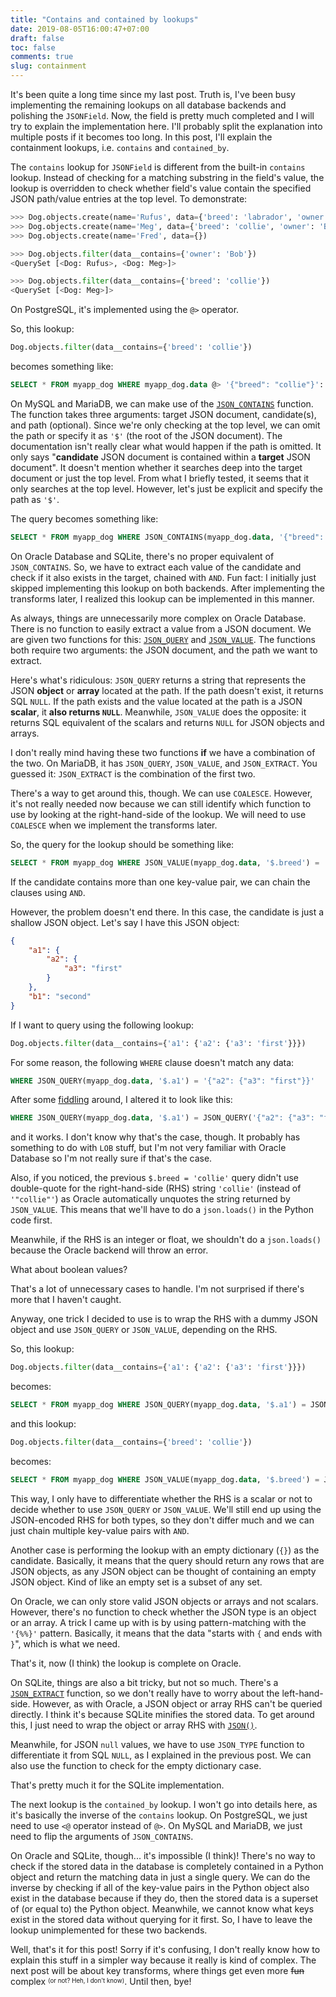 ```yaml
---
title: "Contains and contained by lookups"
date: 2019-08-05T16:00:47+07:00
draft: false
toc: false
comments: true
slug: containment
---
```


It's been quite a long time since my last post. Truth is, I've been busy
implementing the remaining lookups on all database backends and polishing the
`JSONField`. Now, the field is pretty much completed and I will try to explain
the implementation here. I'll probably split the explanation into multiple
posts if it becomes too long. In this post, I'll explain the containment
lookups, i.e. `contains` and `contained_by`.

The `contains` lookup for `JSONField` is different from the built-in `contains`
lookup. Instead of checking for a matching substring in the field's value, the
lookup is overridden to check whether field's value contain the specified JSON
path/value entries at the top level. To demonstrate:

```python
>>> Dog.objects.create(name='Rufus', data={'breed': 'labrador', 'owner': 'Bob'})
>>> Dog.objects.create(name='Meg', data={'breed': 'collie', 'owner': 'Bob'})
>>> Dog.objects.create(name='Fred', data={})

>>> Dog.objects.filter(data__contains={'owner': 'Bob'})
<QuerySet [<Dog: Rufus>, <Dog: Meg>]>

>>> Dog.objects.filter(data__contains={'breed': 'collie'})
<QuerySet [<Dog: Meg>]>
```

On PostgreSQL, it's implemented using the `@>` operator.

So, this lookup:

```python
Dog.objects.filter(data__contains={'breed': 'collie'})
```

becomes something like:

```sql
SELECT * FROM myapp_dog WHERE myapp_dog.data @> '{"breed": "collie"}'::jsonb
```

On MySQL and MariaDB, we can make use of the [`JSON_CONTAINS`] function. The
function takes three arguments: target JSON document, candidate(s), and path
(optional). Since we're only checking at the top level, we can omit the path
or specify it as `'$'` (the root of the JSON document). The documentation isn't
really clear what would happen if the path is omitted. It only says
"**candidate** JSON document is contained within a **target** JSON document".
It doesn't mention whether it searches deep into the target document or just
the top level. From what I briefly tested, it seems that it only searches at
the top level. However, let's just be explicit and specify the path as `'$'`.

The query becomes something like:

```sql
SELECT * FROM myapp_dog WHERE JSON_CONTAINS(myapp_dog.data, '{"breed": "collie"}', '$')
```

On Oracle Database and SQLite, there's no proper equivalent of `JSON_CONTAINS`.
So, we have to extract each value of the candidate and check if it also exists
in the target, chained with `AND`. Fun fact: I initially just skipped
implementing this lookup on both backends. After implementing the transforms
later, I realized this lookup can be implemented in this manner.

As always, things are unnecessarily more complex on Oracle Database. There is
no function to easily extract a value from a JSON document. We are given two
functions for this: [`JSON_QUERY`] and [`JSON_VALUE`]. The functions both
require two arguments: the JSON document, and the path we want to extract.

Here's what's ridiculous: `JSON_QUERY` returns a string that represents the
JSON **object** or **array** located at the path. If the path doesn't exist, it
returns SQL `NULL`. If the path exists and the value located at the path is a
JSON **scalar**, it **also returns `NULL`**. Meanwhile, `JSON_VALUE` does the
opposite: it returns SQL equivalent of the scalars and returns `NULL` for JSON
objects and arrays.

I don't really mind having these two functions **if** we have a combination of
the two. On MariaDB, it has `JSON_QUERY`, `JSON_VALUE`, and `JSON_EXTRACT`.
You guessed it: `JSON_EXTRACT` is the combination of the first two.

There's a way to get around this, though. We can use `COALESCE`. However, it's
not really needed now because we can still identify which function to use by
looking at the right-hand-side of the lookup. We will need to use `COALESCE`
when we implement the transforms later.

So, the query for the lookup should be something like:

```sql
SELECT * FROM myapp_dog WHERE JSON_VALUE(myapp_dog.data, '$.breed') = 'collie'
```

If the candidate contains more than one key-value pair, we can chain the
clauses using `AND`.

However, the problem doesn't end there. In this case, the candidate is just a
shallow JSON object. Let's say I have this JSON object:

```json
{
    "a1": {
        "a2": {
            "a3": "first"
        }
    },
    "b1": "second"
}
```

If I want to query using the following lookup:

```python
Dog.objects.filter(data__contains={'a1': {'a2': {'a3': 'first'}}})
```

For some reason, the following `WHERE` clause doesn't match any data:

```sql
WHERE JSON_QUERY(myapp_dog.data, '$.a1') = '{"a2": {"a3": "first"}}'
```

After some [fiddling] around, I altered it to look like this:

```sql
WHERE JSON_QUERY(myapp_dog.data, '$.a1') = JSON_QUERY('{"a2": {"a3": "first"}}', '$')
```

and it works. I don't know why that's the case, though. It probably has
something to do with `LOB` stuff, but I'm not very familiar with Oracle
Database so I'm not really sure if that's the case.

Also, if you noticed, the previous `$.breed = 'collie'` query didn't use
double-quote for the right-hand-side (RHS) string `'collie'` (instead of
`'"collie"'`) as Oracle automatically unquotes the string returned by
`JSON_VALUE`. This means that we'll have to do a `json.loads()` in the Python
code first.

Meanwhile, if the RHS is an integer or float, we shouldn't do a
`json.loads()` because the Oracle backend will throw an error.

What about boolean values?

That's a lot of unnecessary cases to handle. I'm not surprised if there's more
that I haven't caught.

Anyway, one trick I decided to use is to wrap the RHS with a dummy JSON object
and use `JSON_QUERY` or `JSON_VALUE`, depending on the RHS.

So, this lookup:

```python
Dog.objects.filter(data__contains={'a1': {'a2': {'a3': 'first'}}})
```

becomes:

```sql
SELECT * FROM myapp_dog WHERE JSON_QUERY(myapp_dog.data, '$.a1') = JSON_QUERY('{"val": {"a2": {"a3": "first"}}}', '$.val')
```

and this lookup:

```python
Dog.objects.filter(data__contains={'breed': 'collie'})
```

becomes:

```sql
SELECT * FROM myapp_dog WHERE JSON_VALUE(myapp_dog.data, '$.breed') = JSON_VALUE('{"val": "collie"', '$.val')
```

This way, I only have to differentiate whether the RHS is a scalar or not to
decide whether to use `JSON_QUERY` or `JSON_VALUE`. We'll still end up using
the JSON-encoded RHS for both types, so they don't differ much and we can just
chain multiple key-value pairs with `AND`.

Another case is performing the lookup with an empty dictionary (`{}`) as the
candidate. Basically, it means that the query should return any rows that are
JSON objects, as any JSON object can be thought of containing an empty JSON
object. Kind of like an empty set is a subset of any set.

On Oracle, we can only store valid JSON objects or arrays and not scalars.
However, there's no function to check whether the JSON type is an object or an
array. A trick I came up with is by using pattern-matching with the `'{%%}'`
pattern. Basically, it means that the data "starts with `{` and ends with `}`",
which is what we need.

That's it, now (I think) the lookup is complete on Oracle.

On SQLite, things are also a bit tricky, but not so much. There's a
[`JSON_EXTRACT`] function, so we don't really have to worry about the
left-hand-side. However, as with Oracle, a JSON object or array RHS can't be
queried directly. I think it's because SQLite minifies the stored data. To get
around this, I just need to wrap the object or array RHS with [`JSON()`].

Meanwhile, for JSON `null` values, we have to use `JSON_TYPE` function to
differentiate it from SQL `NULL`, as I explained in the previous post. We can
also use the function to check for the empty dictionary case.

That's pretty much it for the SQLite implementation.

The next lookup is the `contained_by` lookup. I won't go into details here, as
it's basically the inverse of the `contains` lookup. On PostgreSQL, we just
need to use `<@` operator instead of `@>`. On MySQL and MariaDB, we just need
to flip the arguments of `JSON_CONTAINS`.

On Oracle and SQLite, though... it's impossible (I think)! There's no way to
check if the stored data in the database is completely contained in a Python
object and return the matching data in just a single query. We can do the
inverse by checking if all of the key-value pairs in the Python object also
exist in the database because if they do, then the stored data is a superset of
(or equal to) the Python object. Meanwhile, we cannot know what keys exist in
the stored data without querying for it first. So, I have to leave the lookup
unimplemented for these two backends.

Well, that's it for this post! Sorry if it's confusing, I don't really know how
to explain this stuff in a simpler way because it really is kind of complex.
The next post will be about key transforms, where things get even more ~~fun~~
complex <sup><sub>(or not? Heh, I don't know)</sub></sup>. Until then, bye!

[`JSON_CONTAINS`]: https://dev.mysql.com/doc/refman/8.0/en/json-search-functions.html#function_json-contains
[`JSON_QUERY`]: https://docs.oracle.com/database/121/ADXDB/json.htm#ADXDB6277
[`JSON_VALUE`]: https://docs.oracle.com/database/121/ADXDB/json.htm#ADXDB6263
[fiddling]: https://dbfiddle.uk/?rdbms=oracle_18&fiddle=1406ec1d184af5446d8b6cfcb3823b0e
[`JSON_EXTRACT`]: https://www.sqlite.org/json1.html#jex
[`JSON()`]: https://www.sqlite.org/json1.html#jmini
